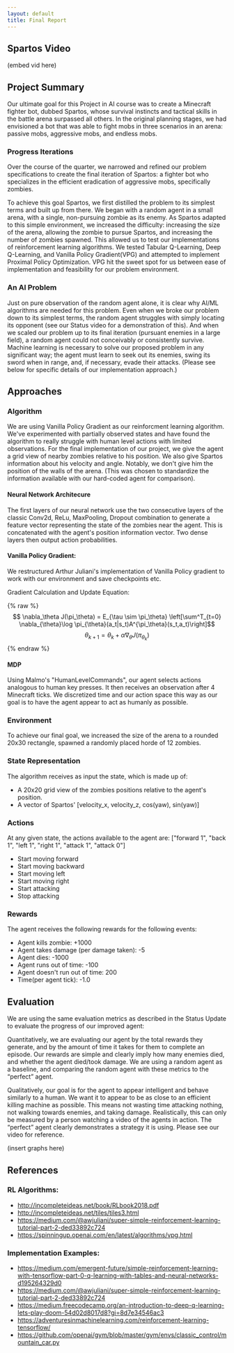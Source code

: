 ```yaml
---
layout: default
title: Final Report
---
```

## Spartos Video
(embed vid here)

## Project Summary
Our ultimate goal for this Project in AI course was to create a Minecraft fighter bot, dubbed Spartos, whose survival instincts and tactical skills in the battle arena surpassed all others. In the original planning stages, we had envisioned a bot that was able to fight mobs in three scenarios in an arena: passive mobs, aggressive mobs, and endless mobs.

### Progress Iterations
Over the course of the quarter, we narrowed and refined our problem specifications to create the final iteration of Spartos: a fighter bot who specializes in the efficient eradication of aggressive mobs, specifically zombies.

To achieve this goal Spartos, we first distilled the problem to its simplest terms and built up from there. We began with a random agent in a small arena, with a single, non-pursuing zombie as its enemy. As Spartos adapted to this simple environment, we increased the difficulty: increasing the size of the arena, allowing the zombie to pursue Spartos, and increasing the number of zombies spawned. This allowed us to test our implementations of reinforcement learning algorithms. We tested Tabular Q-Learning, Deep Q-Learning, and Vanilla Policy Gradient(VPG) and attempted to implement Proximal Policy Optimization. VPG hit the sweet spot for us between ease of implementation and feasibility for our problem environment. 

### An AI Problem
Just on pure observation of the random agent alone, it is clear why AI/ML algorithms are needed for this problem. Even when we broke our problem down to its simplest terms, the random agent struggles with simply locating its opponent (see our Status video for a demonstration of this). And when we scaled our problem up to its final iteration (pursuant enemies in a large field), a random agent could not conceivably or consistently survive. Machine learning is necessary to solve our proposed problem in any significant way; the agent must learn to seek out its enemies, swing its sword when in range, and, if necessary, evade their attacks. (Please see below for specific details of our implementation approach.)

## Approaches
### Algorithm
We are using Vanilla Policy Gradient as our reinforcment learning algorithm. We've experimented with partially observed states and have found the algorithm to really struggle with human level actions with limited observations. For the final implementation of our project, we give the agent a grid view of nearby zombies relative to his position. We also give Spartos information about his velocity and angle. Notably, we don't give him the position of the walls of the arena. (This was chosen to standardize the information available with our hard-coded agent for comparison).

#### Neural Network Architecure
The first layers of our neural network use the two consecutive layers of the classic Conv2d, ReLu, MaxPooling, Dropout combination to generate a feature vector representing the state of the zombies near the agent. This is concatenated with the agent's position information vector. Two dense layers then output action probabilities.

#### Vanilla Policy Gradient:
We restructured Arthur Juliani's implementation of Vanilla Policy gradient to work with our environment and save checkpoints etc.

Gradient Calculation and Update Equation:

{% raw %}
$$ \nabla_\theta J(\pi_\theta) = E_{\tau \sim  \pi_\theta} \left[\sum^T_{t=0} \nabla_{\theta}\log \pi_{\theta}(a_t|s_t)A^{\pi_\theta}(s_t,a_t)\right]$$
$$ \theta_{k+1} = \theta_k + \alpha \nabla_{\theta}J(\pi_{\theta_k}) $$
{% endraw %}

#### MDP
Using Malmo's "HumanLevelCommands", our agent selects actions analogous to human key presses. It then receives an observation after 4 Minecraft ticks. We discretized time and our action space this way as our goal is to have the agent appear to act as humanly as possible.

### Environment
To achieve our final goal, we increased the size of the arena to a rounded 20x30 rectangle, spawned a randomly placed horde of 12 zombies.

### State Representation
The algorithm receives as input the state, which is made up of:
- A 20x20 grid view of the zombies positions relative to the agent's position.
- A vector of Spartos' [velocity_x, velocity_z, cos(yaw), sin(yaw)] 

### Actions
At any given state, the actions available to the agent are:
["forward 1", "back 1", "left 1", "right 1", "attack 1", "attack 0"]
- Start moving forward
- Start moving backward
- Start moving left
- Start moving right
- Start attacking
- Stop attacking

### Rewards
The agent receives the following rewards for the following events:
- Agent kills zombie: +1000
- Agent takes damage (per damage taken): -5
- Agent dies: -1000
- Agent runs out of time: -100
- Agent doesn't run out of time: 200
- Time(per agent tick): -1.0

## Evaluation
We are using the same evaluation metrics as described in the Status Update to evaluate the progress of our improved agent:

Quantitatively, we are evaluating our agent by the total rewards they generate, and by the amount of time it takes for them to complete an episode. Our rewards are simple and clearly imply how many enemies died, and whether the agent died/took damage. We are using a random agent as a baseline, and comparing the random agent with these metrics to the “perfect” agent.

Qualitatively, our goal is for the agent to appear intelligent and behave similarly to a human. We want it to appear to be as close to an efficient killing machine as possible. This means not wasting time attacking nothing, not walking towards enemies, and taking damage. Realistically, this can only be measured by a person watching a video of the agents in action. The “perfect” agent clearly demonstrates a strategy it is using. Please see our video for reference.

(insert graphs here)

## References
### RL Algorithms:
- http://incompleteideas.net/book/RLbook2018.pdf
- http://incompleteideas.net/tiles/tiles3.html
- https://medium.com/@awjuliani/super-simple-reinforcement-learning-tutorial-part-2-ded33892c724
- https://spinningup.openai.com/en/latest/algorithms/vpg.html

### Implementation Examples:
- https://medium.com/emergent-future/simple-reinforcement-learning-with-tensorflow-part-0-q-learning-with-tables-and-neural-networks-d195264329d0
- https://medium.com/@awjuliani/super-simple-reinforcement-learning-tutorial-part-2-ded33892c724
- https://medium.freecodecamp.org/an-introduction-to-deep-q-learning-lets-play-doom-54d02d8017d8?gi=8d7e34546ac3
- https://adventuresinmachinelearning.com/reinforcement-learning-tensorflow/
- https://github.com/openai/gym/blob/master/gym/envs/classic_control/mountain_car.py
